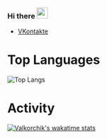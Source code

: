<!---
![tenor (4)](https://user-images.githubusercontent.com/56596530/132895428-da4d99b9-0907-427b-a534-a3a49ce2852c.gif)
-->
### Hi there <img src="https://user-images.githubusercontent.com/24693702/115998618-4dcf8580-a612-11eb-8c42-78079c0809f1.gif" width="25" height="25">
* [VKontakte](https://vk.com/thorthestrongest)





# Top Languages
![Top Langs](https://github-readme-stats.vercel.app/api/top-langs/?username=Valkorchik&theme=tokyonight)

# Activity
[![Valkorchik's wakatime stats](https://github-readme-stats.vercel.app/api/wakatime?username=Valkorchik&theme=tokyonight)](https://wakatime.com/dashboard)








